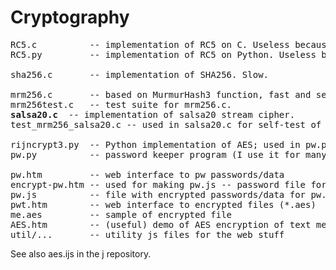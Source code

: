 # Cryptography

<pre>
RC5.c          -- implementation of RC5 on C. Useless because RC5 is patented.  
RC5.py         -- implementation of RC5 on Python. Useless because RC5 is patented.  

sha256.c       -- implementation of SHA256. Slow.  

mrm256.c       -- based on MurmurHash3 function, fast and secure enough to be used instead of SHA256.  
mrm256test.c   -- test suite for mrm256.c.  
<b>salsa20.c</b>  -- implementation of salsa20 stream cipher.  
test_mrm256_salsa20.c -- used in salsa20.c for self-test of mrm256 and salsa20.  

rijncrypt3.py  -- Python implementation of AES; used in pw.py.  
pw.py          -- password keeper program (I use it for many years :)  

pw.htm         -- web interface to pw passwords/data  
encrypt-pw.htm -- used for making pw.js -- password file for pw.htm  
pw.js          -- file with encrypted passwords/data for pw.htm  
pwt.htm        -- web interface to encrypted files (*.aes)  
me.aes         -- sample of encrypted file  
AES.htm        -- (useful) demo of AES encryption of text messages  
util/...       -- utility js files for the web stuff  
</pre>
See also aes.ijs in the j repository.  

